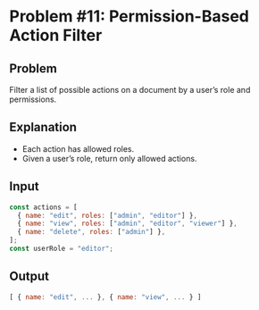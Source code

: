# Problem #11: Permission-Based Action Filter

## Problem

Filter a list of possible actions on a document by a user’s role and permissions.

## Explanation

- Each action has allowed roles.
- Given a user’s role, return only allowed actions.

## Input

```js
const actions = [
  { name: "edit", roles: ["admin", "editor"] },
  { name: "view", roles: ["admin", "editor", "viewer"] },
  { name: "delete", roles: ["admin"] },
];
const userRole = "editor";
```

## Output

```js
[ { name: "edit", ... }, { name: "view", ... } ]
```
